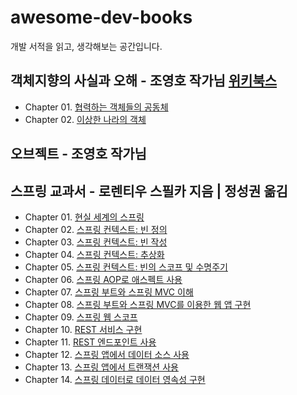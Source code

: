 # awesome-dev-books
개발 서적을 읽고, 생각해보는 공간입니다.

## 객체지향의 사실과 오해 - 조영호 작가님 [위키북스](https://wikibook.co.kr)
- Chapter 01. [협력하는 객체들의 공동체](https://github.com/chltjsdl0119/awesome-dev-books/blob/main/객체지향의%20사실과%20오해/협력하는%20객체들의%20공동체.md)
- Chapter 02. [이상한 나라의 객체](https://github.com/chltjsdl0119/awesome-dev-books/blob/main/객체지향의%20사실과%20오해/이상한%20나라의%20객체.md)

## 오브젝트 - 조영호 작가님

## 스프링 교과서 - 로렌티우 스필카 지음 | 정성권 옮김
- Chapter 01. [현실 세계의 스프링](https://github.com/chltjsdl0119/awesome-dev-books/blob/main/스프링%20교과서/현실%20세계의%20스프링.md)
- Chapter 02. [스프링 컨텍스트: 빈 정의](https://github.com/chltjsdl0119/awesome-dev-books/blob/main/스프링%20교과서/Chapter%2002.%20스프링%20컨텍스트%3A%20빈%20정의.md)
- Chapter 03. [스프링 컨텍스트: 빈 작성](https://github.com/chltjsdl0119/awesome-dev-books/blob/main/스프링%20교과서/Chapter%2003.%20스프링%20컨텍스트%3A%20빈%20작성.md)
- Chapter 04. [스프링 컨텍스트: 추상화](https://github.com/chltjsdl0119/awesome-dev-books/blob/main/스프링%20교과서/Chapter%2004.%20스프링%20컨텍스트%3A%20추상화.md)
- Chapter 05. [스프링 컨텍스트: 빈의 스코프 및 수명주기](https://github.com/chltjsdl0119/awesome-dev-books/blob/main/스프링%20교과서/Chapter%2005.%20스프링%20컨텍스트%3A%20빈의%20스코프%20및%20수명%20주기.md)
- Chapter 06. [스프링 AOP로 애스펙트 사용](https://github.com/chltjsdl0119/awesome-dev-books/blob/main/스프링%20교과서/Chapter%2006.%20스프링%20AOP로%20애스펙트%20사용.md)
- Chapter 07. [스프링 부트와 스프링 MVC 이해](https://github.com/chltjsdl0119/awesome-dev-books/blob/main/스프링%20교과서/Chapter%2007.%20스프링%20부트와%20스프링%20MVC%20이해.md)
- Chapter 08. [스프링 부트와 스프링 MVC를 이용한 웹 앱 구현](https://github.com/chltjsdl0119/awesome-dev-books/blob/main/스프링%20교과서/Chapter%2008.%20스프링%20부트와%20스프링%20MVC를%20이용한%20웹%20앱%20구현.md)
- Chapter 09. [스프링 웹 스코프](https://github.com/chltjsdl0119/awesome-dev-books/blob/main/스프링%20교과서/Chapter%2009.%20스프링%20웹%20스코프.md)
- Chapter 10. [REST 서비스 구현](https://github.com/chltjsdl0119/awesome-dev-books/blob/main/스프링%20교과서/Chapter%2010.%20REST%20서비스%20구현.md)
- Chapter 11. [REST 엔드포인트 사용](https://github.com/chltjsdl0119/awesome-dev-books/blob/main/스프링%20교과서/Chapter%2011.%20REST%20엔드포인트%20사용.md)
- Chapter 12. [스프링 앱에서 데이터 소스 사용](https://github.com/chltjsdl0119/awesome-dev-books/blob/main/스프링%20교과서/Chapter%2012.%20스프링%20앱에서%20데이터%20소스%20사용.md)
- Chapter 13. [스프링 앱에서 트랜잭션 사용](https://github.com/chltjsdl0119/awesome-dev-books/blob/main/스프링%20교과서/Chapter%2013.%20스프링%20앱에서%20트랜잭션%20사용.md)
- Chapter 14. [스프링 데이터로 데이터 영속성 구현](https://github.com/chltjsdl0119/awesome-dev-books/blob/main/스프링%20교과서/Chapter%2014.%20스프링%20데이터로%20데이터%20영속성%20구현.md)

